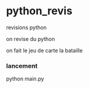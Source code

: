 # python_revis
revisions python

on revise du python

on fait le jeu de carte la bataille

### lancement

python main.py
